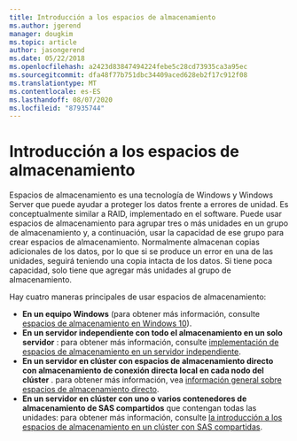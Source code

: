 ```yaml
---
title: Introducción a los espacios de almacenamiento
ms.author: jgerend
manager: dougkim
ms.topic: article
author: jasongerend
ms.date: 05/22/2018
ms.openlocfilehash: a2423d83847494224febe5c28cd73935ca3a95ec
ms.sourcegitcommit: dfa48f77b751dbc34409aced628eb2f17c912f08
ms.translationtype: MT
ms.contentlocale: es-ES
ms.lasthandoff: 08/07/2020
ms.locfileid: "87935744"
---
```

# <a name="storage-spaces-overview"></a>Introducción a los espacios de almacenamiento

Espacios de almacenamiento es una tecnología de Windows y Windows Server que puede ayudar a proteger los datos frente a errores de unidad. Es conceptualmente similar a RAID, implementado en el software. Puede usar espacios de almacenamiento para agrupar tres o más unidades en un grupo de almacenamiento y, a continuación, usar la capacidad de ese grupo para crear espacios de almacenamiento. Normalmente almacenan copias adicionales de los datos, por lo que si se produce un error en una de las unidades, seguirá teniendo una copia intacta de los datos. Si tiene poca capacidad, solo tiene que agregar más unidades al grupo de almacenamiento.

Hay cuatro maneras principales de usar espacios de almacenamiento:

- **En un equipo Windows** (para obtener más información, consulte [espacios de almacenamiento en Windows 10](https://windows.microsoft.com/windows-10/storage-spaces-windows-10)).
- **En un servidor independiente con todo el almacenamiento en un solo servidor** : para obtener más información, consulte [implementación de espacios de almacenamiento en un servidor independiente](deploy-standalone-storage-spaces.md).
- **En un servidor en clúster con espacios de almacenamiento directo con almacenamiento de conexión directa local en cada nodo del clúster** . para obtener más información, vea [información general sobre espacios de almacenamiento directo](storage-spaces-direct-overview.md).
- **En un servidor en clúster con uno o varios contenedores de almacenamiento de SAS compartidos** que contengan todas las unidades: para obtener más información, consulte [la introducción a los espacios de almacenamiento en un clúster con SAS compartidas](/previous-versions/windows/it-pro/windows-server-2012-r2-and-2012/hh831739(v%3dws.11)).
